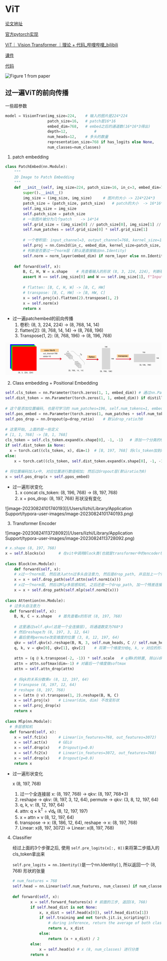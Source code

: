 # ViT

[论文地址](arxiv.org/pdf/2010.11929.pdf)

[官方pytorch实现](https://github.com/pytorch/vision/blob/main/torchvision/models/vision_transformer.py)

[ViT｜ Vision Transformer ｜理论 + 代码_哔哩哔哩_bilibili](https://www.bilibili.com/video/BV1xm4y1b7Pw/?spm_id_from=333.788&vd_source=78a547131858b1310aa0cefdfdab4b71)

[课件](https://65d8gk.axshare.com)

[代码](https://github.com/Enzo-MiMan/cv_related_collections/tree/main/classification/vision_transformer/vit_model.py)

![Figure 1 from paper](https://gitcode.net/mirrors/google-research/vision_transformer/-/raw/master/vit_figure.png)

## 过一遍ViT的前向传播

一些超参数

```python
model = VisionTran(img_size=224,	# 输入的图片是224*224
                   patch_size=16,	# patch是16*16
                   embed_dim=768,	# embed之后的通道数(16*16*3得出)
                   depth=12,			# 
                   num_heads=12, 	# 多头的数量
                   representation_size=768 if has_logits else None,
                   num_classes=num_classes)
```

1. patch embedding

```python
class PatchEmbed(nn.Module):
    """
    2D Image to Patch Embedding
    """
    def __init__(self, img_size=224, patch_size=16, in_c=3, embed_dim=768, norm_layer=None):
        super().__init__()
        img_size = (img_size, img_size)		# 图片的大小 -> 224*224*3
        patch_size = (patch_size, patch_size)	# patch的大小	-> 16*16*3
        self.img_size = img_size
        self.patch_size = patch_size
        # 一张图片被分为几个patch	-> 14*14
        self.grid_size = (img_size[0] // patch_size[0], img_size[1] // patch_size[1])	
        self.num_patches = self.grid_size[0] * self.grid_size[1]
        
        # 一个卷积层: input_channel=3, output_channel=768, kernel_size=16*16, stride=16
        self.proj = nn.Conv2d(in_c, embed_dim, kernel_size=patch_size, stride=patch_size)
        # 判断是否要过一个norm层 (默认是直接输出nn.Identity)
        self.norm = norm_layer(embed_dim) if norm_layer else nn.Identity()
        
	def forward(self, x):
        B, C, H, W = x.shape	# 先查看输入的形状 (8, 3, 224, 224), 判断输入的H*W是否匹配img_size[0]*img_size[1]
        assert H == self.img_size[0] and W == self.img_size[1], f"Input image size ({H}*{W}) doesn't match model ({self.img_size[0]}*{self.img_size[1]})."

        # flatten: [B, C, H, W] -> [B, C, HW]
        # transpose: [B, C, HW] -> [B, HW, C]	
        x = self.proj(x).flatten(2).transpose(1, 2)
        x = self.norm(x)
        return x
```

* 过一遍patchembed的前向传播
  1. 卷积: (8, 3, 224, 224) &rarr; (8, 768, 14, 14)						
  2. flatten[2]: (8, 768, 14, 14) &rarr; (8, 768, 196)
  3. Transpose(1, 2): (8, 768, 196) &rarr; (8, 196, 768) 

![image-20230823195756446](https://github.com/lzzzzz14/paper-with-code/blob/main/ViT/images/2.png?raw=true)

2. Class embedding + Positional Embedding

```python
self.cls_token = nn.Parameter(torch.zeros(1, 1, embed_dim))	# 通过nn.Parameter, 将clas_token作为一个可学习的参数	初始化: (1, 1, 768)
self.dist_token = nn.Parameter(torch.zeros(1, 1, embed_dim)) if distilled else None	# 这个distilled默认是None, 所以dist_token默认也是None

# 这个是添加位置编码, 也是可学习的 num_patches=196, self.num_tokens=1, embed_dim=768
self.pos_embed = nn.Parameter(torch.zeros(1, num_patches + self.num_tokens, embed_dim))
self.pos_drop = nn.Dropout(p=drop_ratio)	# 默认drop_ratio为0

# 这里开始, 上面的是一些定义
# [1, 1, 768] -> [B, 1, 768]
cls_token = self.cls_token.expand(x.shape[0], -1, -1)	# 添加一个分类的token, 后面也只输出这一个来进行分类, 通过expand将第一个维度转换为batch_size 
if self.dist_token is None:
  x = torch.cat((cls_token, x), dim=1)  # [B, 197, 768]	将cls_token加到x上, 在第二个维度, 也就是patch的数量 (cls_token排在第一个)
else:
	x = torch.cat((cls_token, self.dist_token.expand(x.shape[0], -1, -1), x), dim=1)

# 将位置编码加入x中, 对应位置进行数值相加; 然后过dropout层(默认ratio为0)  
x = self.pos_drop(x + self.ppos_embed)	
```

* 过一遍形状变化
  1. x concat cls_token: (8, 196, 768) &rarr; (8, 197, 768)
  2. x + pos_drop: (8, 197, 768) 形状没有变化

![image-20230824101740193](/Users/lizhi/Library/Application Support/typora-user-images/image-20230824101740193.png)

3. Transformer Encoder

![image-20230824113728092](/Users/lizhi/Library/Application Support/typora-user-images/image-20230824113728092.png)

```python
# x.shape (8, 197, 768)
x = self.blocks(x)		# 在vit中调用Block类(也就是transformer中的encoder块)

class Block(nn.Module):
	def forward(self, x):
    # x过一个norm层, 然后进入attn过多头自注意力, 然后是drop_path, 并且加上一个残差连接
    x = x + self.drop_path(self.attn(self.norm1(x)))
    # x过一个norm层, 然后过Mlp多层感知机, 之后还是一个drop_path, 加一个残差连接
    x = x + self.drop_path(self.mlp(self.norm2(x)))

class Attention(nn.Module):
  # 过多头自注意力
  def forward(self, x):
    B, N, C = x.shape	# 首先查看x的形状 (8, 197, 768)
    
    # 这里通过self.qkv(这是一个全连接层), 将通道数变为768*3
    # 然后reshape为 (8, 197, 3, 12, 64)
    # 最后使用permute改变维度的位置 (3, 8, 12, 197, 64)
    qkv = self.qkv(x).reshape(B, N, 3, self.num_heads, C // self.num_heads).permute(2, 0, 3, 1, 4)
    q, k, v = qkv[0], qkv[1], qkv[2]	# 将第一个维度分给q, k, v 对应的形状为 (8, 12, 197, 64)
    
    attn = (q @ k.transpose(-2, -1)) * self.scale	# q乘k的转置, 除以√dk 形状 (8, 12, 197, 197)
    attn = attn.softmax(dim=-1)	# 对最后一个维度做softmax
    attn = self.attn_drop(attn)	
    
    # 将qk的关系分数乘v (8, 12, 197, 64)
    # transpose (8, 197, 12, 64)
    # reshape (8, 197, 768)
    x = (attn @ v).transpose(1, 2).reshape(B, N, C)	
    x = self.proj(x)	# Linear(dim, dim) 不改变形状
    x = self.proj_drop(x)
    return x
  
class Mlp(nn.Module):
  # 多层感知机
  def forward(self, x):
    x = self.fc1(x)		# Linear(in_features=768, out_features=3072)
    x = self.act(x)		# GELU
    x = self.drop(x)	# Dropout(p=0.0)
    x = self.fc2(x)		# Linear(in_features=3072, out_features=768)
    x = self.drop(x)	# Dropout(p=0.0)
    return x
```

* 过一遍形状变化

  x (8, 197, 768)

  1. 过一个全连接层 x: (8, 197, 768) &rarr; qkv: (8, 197, 768*3)
  2. reshape &rarr; qkv: (8, 197, 3, 12, 64), permute &rarr; qkv: (3, 8, 12, 197, 64)
  3. q, k, v: (8, 12, 197, 64)
  4. attn: q × k<sup>T</sup> ÷ √d<sub>k</sub>  (8, 12, 197, 197)
  5. x = attn × v (8, 12, 197, 64)
  6. transpose &rarr; x: (8, 186, 12, 64), reshape &rarr; x: (8, 197, 768)
  7. Linear: x(8, 197, 3072) &rarr; Linear: x(8, 197, 768)

4. Classifier

   经过上面的3个步骤之后, 使用 `self.pre_logits(x[:, 0])`来将第二步插入的cls_token拿出来

   `self.pre_logits = nn.Identity()`是一个nn.Identity( ), 所以返回一个 (8, 768) 形状的张量

   ```python
   # num_features = 768
   self.head = nn.Linear(self.num_features, num_classes) if num_classes > 0 else nn.Identity()
   
   def forward(self, x):
           x = self.forward_features(x)	# 前面的三步, 返回(8, 768)
           if self.head_dist is not None:
               x, x_dist = self.head(x[0]), self.head_dist(x[1])
               if self.training and not torch.jit.is_scripting():
                   # during inference, return the average of both classifier predictions
                   return x, x_dist
               else:
                   return (x + x_dist) / 2
           else:
               x = self.head(x)	# x (8, num_classes) 进行分类
           return x
   ```

   





























































